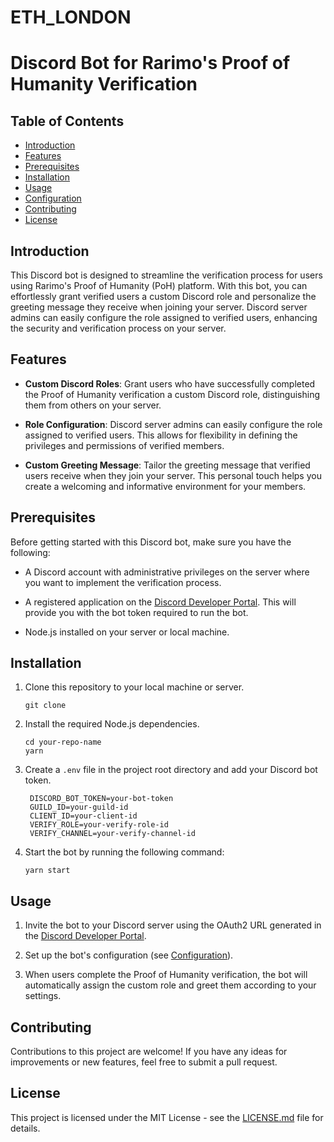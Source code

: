 # ETH_LONDON
 
# Discord Bot for Rarimo's Proof of Humanity Verification

## Table of Contents

- [Introduction](#introduction)
- [Features](#features)
- [Prerequisites](#prerequisites)
- [Installation](#installation)
- [Usage](#usage)
- [Configuration](#configuration)
- [Contributing](#contributing)
- [License](#license)

## Introduction

This Discord bot is designed to streamline the verification process for users using Rarimo's Proof of Humanity (PoH) platform. With this bot, you can effortlessly grant verified users a custom Discord role and personalize the greeting message they receive when joining your server. Discord server admins can easily configure the role assigned to verified users, enhancing the security and verification process on your server.

## Features

- **Custom Discord Roles**: Grant users who have successfully completed the Proof of Humanity verification a custom Discord role, distinguishing them from others on your server.

- **Role Configuration**: Discord server admins can easily configure the role assigned to verified users. This allows for flexibility in defining the privileges and permissions of verified members.

- **Custom Greeting Message**: Tailor the greeting message that verified users receive when they join your server. This personal touch helps you create a welcoming and informative environment for your members.

## Prerequisites

Before getting started with this Discord bot, make sure you have the following:

- A Discord account with administrative privileges on the server where you want to implement the verification process.

- A registered application on the [Discord Developer Portal](https://discord.com/developers/applications). This will provide you with the bot token required to run the bot.

- Node.js installed on your server or local machine.

## Installation

1. Clone this repository to your local machine or server.

   ```shell
   git clone 
   ```

2. Install the required Node.js dependencies.

   ```shell
   cd your-repo-name
   yarn 
   ```

3. Create a `.env` file in the project root directory and add your Discord bot token.

   ```plaintext
    DISCORD_BOT_TOKEN=your-bot-token
    GUILD_ID=your-guild-id
    CLIENT_ID=your-client-id
    VERIFY_ROLE=your-verify-role-id
    VERIFY_CHANNEL=your-verify-channel-id
   ```

4. Start the bot by running the following command:

   ```shell
   yarn start
   ```

## Usage

1. Invite the bot to your Discord server using the OAuth2 URL generated in the [Discord Developer Portal](https://discord.com/developers/applications).

2. Set up the bot's configuration (see [Configuration](#configuration)).

3. When users complete the Proof of Humanity verification, the bot will automatically assign the custom role and greet them according to your settings.


## Contributing

Contributions to this project are welcome! If you have any ideas for improvements or new features, feel free to submit a pull request.

## License

This project is licensed under the MIT License - see the [LICENSE.md](LICENSE.md) file for details.